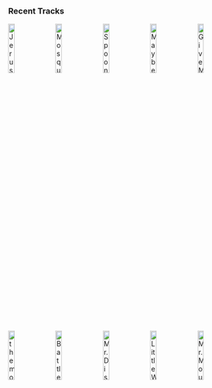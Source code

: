 ### Recent Tracks
[<img src='https://lastfm.freetls.fastly.net/i/u/300x300/ecad9e26332eee688ed756dad9d4de82.png' width='16%' height='16%' alt='Jerusalem, New York, Berlin'>](https://www.last.fm/music/vampire%2bweekend/_/jerusalem%252c%2bnew%2byork%252c%2bberlin)&nbsp;&nbsp;&nbsp;&nbsp;[<img src='https://lastfm.freetls.fastly.net/i/u/300x300/0cd981caa460d366295d1903b0a6b236.png' width='16%' height='16%' alt='Mosquito on the Wall'>](https://www.last.fm/music/the%2bwombats/_/mosquito%2bon%2bthe%2bwall)&nbsp;&nbsp;&nbsp;&nbsp;[<img src='https://lastfm.freetls.fastly.net/i/u/300x300/c61e7d8865668c8d9a4b28892baba425.png' width='16%' height='16%' alt='Spoonful'>](https://www.last.fm/music/grizfolk/_/spoonful)&nbsp;&nbsp;&nbsp;&nbsp;[<img src='https://lastfm.freetls.fastly.net/i/u/300x300/5731e2bb603528f8268b09f6e30781a3.png' width='16%' height='16%' alt='Maybe Youre the Reason'>](https://www.last.fm/music/the%2bjapanese%2bhouse/_/maybe%2byou%2527re%2bthe%2breason)&nbsp;&nbsp;&nbsp;&nbsp;[<img src='https://lastfm.freetls.fastly.net/i/u/300x300/f35d777778c2591536a7e90eb6824f1d.png' width='16%' height='16%' alt='Give Me Something'>](https://www.last.fm/music/the%2bman%2bwho/_/give%2bme%2bsomething)&nbsp;&nbsp;&nbsp;&nbsp;<br>[<img src='https://lastfm.freetls.fastly.net/i/u/300x300/194403f080b7a1be2a1479478d0927e4.png' width='16%' height='16%' alt='the movies'>](https://www.last.fm/music/nightly/_/the%2bmovies)&nbsp;&nbsp;&nbsp;&nbsp;[<img src='https://lastfm.freetls.fastly.net/i/u/300x300/e576f22711923856c8a7483a1594eda1.png' width='16%' height='16%' alt='Battle of the Heroes'>](https://www.last.fm/music/john%2bwilliams/_/battle%2bof%2bthe%2bheroes)&nbsp;&nbsp;&nbsp;&nbsp;[<img src='https://lastfm.freetls.fastly.net/i/u/300x300/0f4acacce00b437ec37045cb97d80d47.png' width='16%' height='16%' alt='Mr. Disney'>](https://www.last.fm/music/thomas%2bnewman/_/mr.%2bdisney)&nbsp;&nbsp;&nbsp;&nbsp;[<img src='https://lastfm.freetls.fastly.net/i/u/300x300/84b150a9d1fdff62ea3daaf2183b892e.png' width='16%' height='16%' alt='Little Women'>](https://www.last.fm/music/alexandre%2bdesplat/_/little%2bwomen)&nbsp;&nbsp;&nbsp;&nbsp;[<img src='https://lastfm.freetls.fastly.net/i/u/300x300/0f11b95710124b5dcbac842cfccae901.png' width='16%' height='16%' alt='Mr. Moustafa'>](https://www.last.fm/music/alexandre%2bdesplat/_/mr.%2bmoustafa)&nbsp;&nbsp;&nbsp;&nbsp;<br>